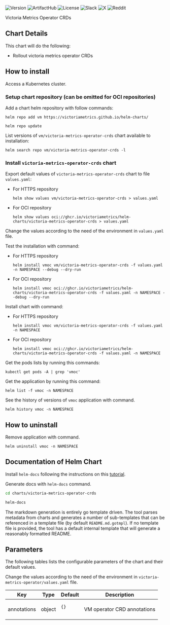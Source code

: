 

![Version](https://img.shields.io/badge/0.0.3-gray?logo=Helm&labelColor=gray&link=https%3A%2F%2Fdocs.victoriametrics.com%2Fhelm%2Fvictoria-metrics-operator-crds%2Fchangelog%2F%23003)
![ArtifactHub](https://img.shields.io/badge/ArtifactHub-informational?logoColor=white&color=417598&logo=artifacthub&link=https%3A%2F%2Fartifacthub.io%2Fpackages%2Fhelm%2Fvictoriametrics%2Fvictoria-metrics-operator-crds)
![License](https://img.shields.io/github/license/VictoriaMetrics/helm-charts?labelColor=green&label=&link=https%3A%2F%2Fgithub.com%2FVictoriaMetrics%2Fhelm-charts%2Fblob%2Fmaster%2FLICENSE)
![Slack](https://img.shields.io/badge/Join-4A154B?logo=slack&link=https%3A%2F%2Fslack.victoriametrics.com)
![X](https://img.shields.io/twitter/follow/VictoriaMetrics?style=flat&label=Follow&color=black&logo=x&labelColor=black&link=https%3A%2F%2Fx.com%2FVictoriaMetrics)
![Reddit](https://img.shields.io/reddit/subreddit-subscribers/VictoriaMetrics?style=flat&label=Join&labelColor=red&logoColor=white&logo=reddit&link=https%3A%2F%2Fwww.reddit.com%2Fr%2FVictoriaMetrics)

Victoria Metrics Operator CRDs

## Chart Details

This chart will do the following:

* Rollout victoria metrics operator CRDs

## How to install

Access a Kubernetes cluster.

### Setup chart repository (can be omitted for OCI repositories)

Add a chart helm repository with follow commands:

```console
helm repo add vm https://victoriametrics.github.io/helm-charts/

helm repo update
```
List versions of `vm/victoria-metrics-operator-crds` chart available to installation:

```console
helm search repo vm/victoria-metrics-operator-crds -l
```

### Install `victoria-metrics-operator-crds` chart

Export default values of `victoria-metrics-operator-crds` chart to file `values.yaml`:

  - For HTTPS repository

    ```console
    helm show values vm/victoria-metrics-operator-crds > values.yaml
    ```
  - For OCI repository

    ```console
    helm show values oci://ghcr.io/victoriametrics/helm-charts/victoria-metrics-operator-crds > values.yaml
    ```

Change the values according to the need of the environment in ``values.yaml`` file.

Test the installation with command:

  - For HTTPS repository

    ```console
    helm install vmoc vm/victoria-metrics-operator-crds -f values.yaml -n NAMESPACE --debug --dry-run
    ```

  - For OCI repository

    ```console
    helm install vmoc oci://ghcr.io/victoriametrics/helm-charts/victoria-metrics-operator-crds -f values.yaml -n NAMESPACE --debug --dry-run
    ```

Install chart with command:

  - For HTTPS repository

    ```console
    helm install vmoc vm/victoria-metrics-operator-crds -f values.yaml -n NAMESPACE
    ```

  - For OCI repository

    ```console
    helm install vmoc oci://ghcr.io/victoriametrics/helm-charts/victoria-metrics-operator-crds -f values.yaml -n NAMESPACE
    ```

Get the pods lists by running this commands:

```console
kubectl get pods -A | grep 'vmoc'
```

Get the application by running this command:

```console
helm list -f vmoc -n NAMESPACE
```

See the history of versions of `vmoc` application with command.

```console
helm history vmoc -n NAMESPACE
```

## How to uninstall

Remove application with command.

```console
helm uninstall vmoc -n NAMESPACE
```

## Documentation of Helm Chart

Install ``helm-docs`` following the instructions on this [tutorial](https://docs.victoriametrics.com/helm/requirements/).

Generate docs with ``helm-docs`` command.

```bash
cd charts/victoria-metrics-operator-crds

helm-docs
```

The markdown generation is entirely go template driven. The tool parses metadata from charts and generates a number of sub-templates that can be referenced in a template file (by default ``README.md.gotmpl``). If no template file is provided, the tool has a default internal template that will generate a reasonably formatted README.

## Parameters

The following tables lists the configurable parameters of the chart and their default values.

Change the values according to the need of the environment in ``victoria-metrics-operator/values.yaml`` file.

<table class="helm-vars">
  <thead>
    <th class="helm-vars-key">Key</th>
    <th class="helm-vars-type">Type</th>
    <th class="helm-vars-default">Default</th>
    <th class="helm-vars-description">Description</th>
  </thead>
  <tbody>
    <tr>
      <td>annotations</td>
      <td>object</td>
      <td><pre class="helm-vars-default-value language-yaml" lang="plaintext">
<code class="language-yaml">{}
</code>
</pre>
</td>
      <td><p>VM operator CRD annotations</p>
</td>
    </tr>
  </tbody>
</table>

